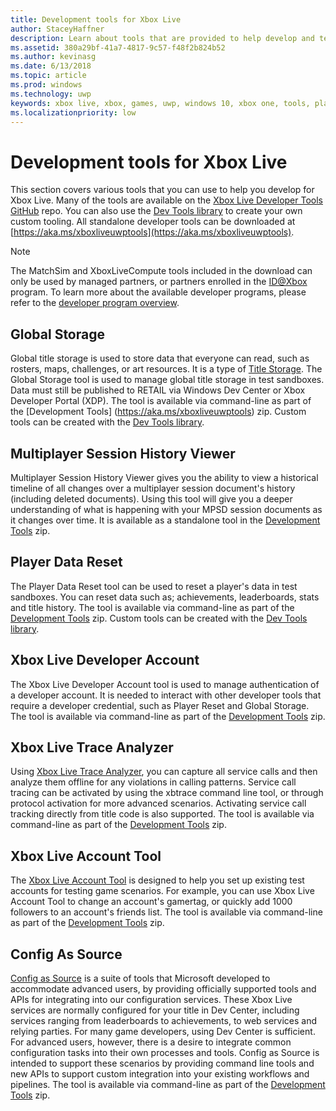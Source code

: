 ```yaml
---
title: Development tools for Xbox Live
author: StaceyHaffner
description: Learn about tools that are provided to help develop and test your Xbox Live enabled title.
ms.assetid: 380a29bf-41a7-4817-9c57-f48f2b824b52
ms.author: kevinasg
ms.date: 6/13/2018
ms.topic: article
ms.prod: windows
ms.technology: uwp
keywords: xbox live, xbox, games, uwp, windows 10, xbox one, tools, player reset, live trace analyzer, LTA, xbox live account tool, 
ms.localizationpriority: low
---
```


# Development tools for Xbox Live

This section covers various tools that you can use to help you develop for Xbox Live. Many of the tools are available on the [Xbox Live Developer Tools GitHub](https://github.com/Microsoft/xbox-live-developer-tools) repo. You can also use the [Dev Tools library](https://www.nuget.org/packages/Microsoft.Xbox.Services.DevTools) to create your own custom tooling. All standalone developer tools can be downloaded at [https://aka.ms/xboxliveuwptools](https://aka.ms/xboxliveuwptools).

>[!NOTE]
> The MatchSim and XboxLiveCompute tools included in the download can only be used by managed partners, or partners enrolled in the [ID@Xbox](http://www.xbox.com/Developers/id) program. To learn more about the available developer programs, please refer to the [developer program overview](https://docs.microsoft.com/windows/uwp/xbox-live/developer-program-overview). 

## Global Storage
Global title storage is used to store data that everyone can read, such as rosters, maps, challenges, or art resources. It is a type of [Title Storage](../storage-platform/xbox-live-title-storage/xbox-live-title-storage.md). The Global Storage tool is used to manage global title storage in test sandboxes. Data must still be published to RETAIL via Windows Dev Center or Xbox Developer Portal (XDP). The tool is available via command-line as part of the [Development Tools] (https://aka.ms/xboxliveuwptools) zip. Custom tools can be created with the [Dev Tools library](https://www.nuget.org/packages/Microsoft.Xbox.Services.DevTools).

## Multiplayer Session History Viewer
Multiplayer Session History Viewer gives you the ability to view a historical timeline of all changes over a multiplayer session document's history (including deleted documents). Using this tool will give you a deeper understanding of what is happening with your MPSD session documents as it changes over time. It is available as a standalone tool in the [Development Tools](https://aka.ms/xboxliveuwptools) zip.

## Player Data Reset
The Player Data Reset tool can be used to reset a player's data in test sandboxes. You can reset data such as; achievements, leaderboards, stats and title history. The tool is available via command-line as part of the [Development Tools](https://aka.ms/xboxliveuwptools) zip. Custom tools can be created with the [Dev Tools library](https://www.nuget.org/packages/Microsoft.Xbox.Services.DevTools).

## Xbox Live Developer Account
The Xbox Live Developer Account tool is used to manage authentication of a developer account. It is needed to interact with other developer tools that require a developer credential, such as Player Reset and Global Storage. The tool is available via command-line as part of the [Development Tools](https://aka.ms/xboxliveuwptools) zip.

## Xbox Live Trace Analyzer
Using [Xbox Live Trace Analyzer](analyze-service-calls.md), you can capture all service calls and then analyze them offline for any violations in calling patterns. Service call tracing can be activated by using the xbtrace command line tool, or through protocol activation for more advanced scenarios. Activating service call tracking directly from title code is also supported. The tool is available via command-line as part of the [Development Tools](https://aka.ms/xboxliveuwptools) zip.

## Xbox Live Account Tool  
The [Xbox Live Account Tool](xbox-live-account-tool.md) is designed to help you set up existing test accounts for testing game scenarios. For example, you can use Xbox Live Account Tool to change an account's gamertag, or quickly add 1000 followers to an account's friends list. The tool is available via command-line as part of the [Development Tools](https://aka.ms/xboxliveuwptools) zip.

## Config As Source
[Config as Source](https://github.com/Microsoft/xbox-live-developer-tools/blob/master/CONFIGASSOURCE.md) is a suite of tools that Microsoft developed to accommodate advanced users, by providing officially supported tools and APIs for integrating into our configuration services. These Xbox Live services are normally configured for your title in Dev Center, including services ranging from leaderboards to achievements, to web services and relying parties. For many game developers, using Dev Center is sufficient. For advanced users, however, there is a desire to integrate common configuration tasks into their own processes and tools.  Config as Source is intended to support these scenarios by providing command line tools and new APIs to support custom integration into your existing workflows and pipelines. The tool is available via command-line as part of the [Development Tools](https://aka.ms/xboxliveuwptools) zip.
